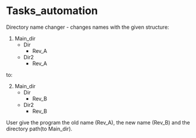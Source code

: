 # Tasks_automation
Directory name changer - changes names with the given structure:

1. Main_dir
     - Dir
          - Rev_A
     - Dir2
          - Rev_A
          
to:

2. Main_dir
     - Dir
          - Rev_B
     - Dir2
          - Rev_B

User give the program the old name (Rev_A), the new name (Rev_B) and the directory path(to Main_dir).
